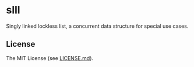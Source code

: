 # slll
Singly linked lockless list, a concurrent data structure for special use cases.

## License
The MIT License (see [LICENSE.md](LICENSE.md)).

